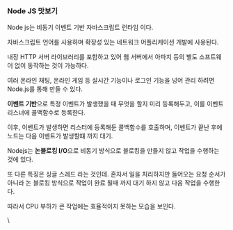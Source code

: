 ### Node JS 맛보기

Node js는 비동기 이벤트 기반 자바스크립트 런타임 이다.

자바스크립트 언어를 사용하며 확장성 있는 네트워크 어플리케이션 개발에 사용된다.

내장 HTTP 서버 라이브러리를 포함하고 있어 웹 서버에서 아파치 등의 별도 소프트웨어 없이 동작하는 것이 가능하다.

여러 온라인 채팅, 온라인 게임 등 실시간 기능이나 로그인 기능을 넝어 관리 하려면 Node.js를 통해 만들 수 있다.

**이벤트 기반**으로 특정 이벤트가 발생했을 때 무엇을 할지 미리 등록해두고, 이를 이벤트리스너에 콜백함수로 등록한다.

이후, 이벤트가 발생하면 리스터에 등록해둔 콜백함수를 호출하며, 이벤트가 끝난 후에 노드는 다음 이벤트가 발생할떄 까지 대기.

Nodejs는 **논블로킹 I/O**으로 비동기 방식으로 블로킹을 만들지 않고 작업을 수행하는 것에 있다.

또 다른 특징은 싱글 스레드 라는 것인데. 혼자서 일을 처리하지만 들어오는 요청 순서가 아니라 논 블로킹 방식으로 작업이 완료 될때 까지 대기 하지 않고 다음 작업을 수행한다.

따라서 CPU 부하가 큰 작업에는 효율적이지 못하는 모습을 보인다.

\
